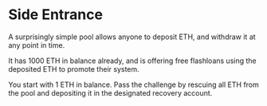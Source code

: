 # Side Entrance

A surprisingly simple pool allows anyone to deposit ETH, and withdraw it at any point in time.

It has 1000 ETH in balance already, and is offering free flashloans using the deposited ETH to promote their system.

You start with 1 ETH in balance. Pass the challenge by rescuing all ETH from the pool and depositing it in the designated recovery account.
